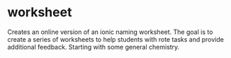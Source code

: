 # worksheet
Creates an online version of an ionic naming worksheet.
The goal is to create a series of worksheets to help students with rote tasks and provide additional feedback. Starting with some general chemistry.
